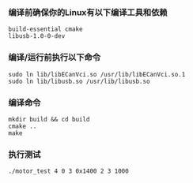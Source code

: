 ### 编译前确保你的Linux有以下编译工具和依赖
```
build-essential cmake
libusb-1.0-0-dev
```

### 编译/运行前执行以下命令
```
sudo ln lib/libECanVci.so /usr/lib/libECanVci.so.1
sudo ln lib/libusb.so /usr/lib/libusb.so
```

### 编译命令
```
mkdir build && cd build
cmake ..
make
```

### 执行测试
```
./motor_test 4 0 3 0x1400 2 3 1000
```